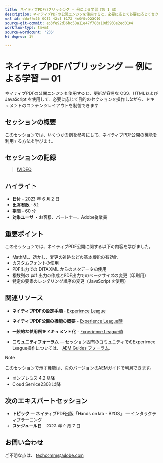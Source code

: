 ```yaml
---
title: ネイティブPDFパブリッシング — 例による学習（第 1 部）
description: ネイティブPDFの公開エンジンを使用すると、必要に応じて必要に応じてセクションを操作しながら、ドキュメントのコンテンツレイアウトを制御できます。その際に、更新が容易な CSS、HTMLおよび JavaScript を使用します。
exl-id: ddaf4e83-9958-42c5-b172-4c9f8e923910
source-git-commit: eb3fe92d36bc58a11e47f786a10d5938e2ed0184
workflow-type: tm+mt
source-wordcount: '256'
ht-degree: 1%

---
```


# ネイティブPDFパブリッシング — 例による学習 — 01

ネイティブPDFの公開エンジンを使用すると、更新が容易な CSS、HTMLおよび JavaScript を使用して、必要に応じて目的のセクションを操作しながら、ドキュメントのコンテンツレイアウトを制御できます

## セッションの概要

このセッションでは、いくつかの例を参考にして、ネイティブPDF公開の機能を利用する方法を学びます。

## セッションの記録

>[!VIDEO](https://video.tv.adobe.com/v/3420092/native-pdf-aem-guides?quality=12&learn=on)

## ハイライト

- **日付** - 2023 年 6 月 2 日
- **出席者数** - 82
- **期間** - 60 分
- **対象ユーザ** ・お客様、パートナー、Adobe従業員

## 重要ポイント

このセッションでは、ネイティブPDF公開に関する以下の内容を学びました。
- MathML、透かし、変更の追跡などの基本機能の有効化
- カスタムフォントの使用
- PDF出力での DITA XML からのメタデータの使用
- 複数列の pdf 出力の作成とPDF出力でのページサイズの変更（印刷用）
- 特定の要素のレンダリング順序の変更（JavaScript を使用）


## 関連リソース

- **ネイティブPDFの設定手順** - [Experience League](https://experienceleague.adobe.com/docs/experience-manager-guides-learn/tutorials/knowledge-base/kb-articles/publishing/configuring-aem-environment-for-native-pdf-publishing.html?lang=en)

- **ネイティブPDF公開の機能の概要** - [Experience League時](https://experienceleague.adobe.com/docs/experience-manager-guides-learn/tutorials/knowledge-base/expert-session/native-pdf-publishing-essentials-feb23.html?lang=en)

- **一般的な使用例をドキュメント化** - [Experience League時](https://experienceleague.adobe.com/docs/experience-manager-guides-learn/tutorials/install-guide/on-prem-ig/output-gen-config/config-native-pdf-publish/content-styles/stylesheet.html?lang=en)

- **コミュニティフォーラム**  — セッション固有のコミュニティでのExperience League操作については、  [AEM Guides フォーラム](https://experienceleaguecommunities.adobe.com/t5/experience-manager-guides/bd-p/xml-documentation-discussions).

>[!NOTE]
>
> このセッションで示す機能は、次のバージョンのAEMガイドで利用できます。
> - オンプレミス 4.2 以降
> - Cloud Service2303 以降

## 次のエキスパートセッション

- **トピック**  — ネイティブPDF出版「Hands on lab - BYOS」 — インタラクティブラーニング
- **スケジュール日** - 2023 年 9 月 7 日

## お問い合わせ

ご不明な点は、 <techcomm@adobe.com>

